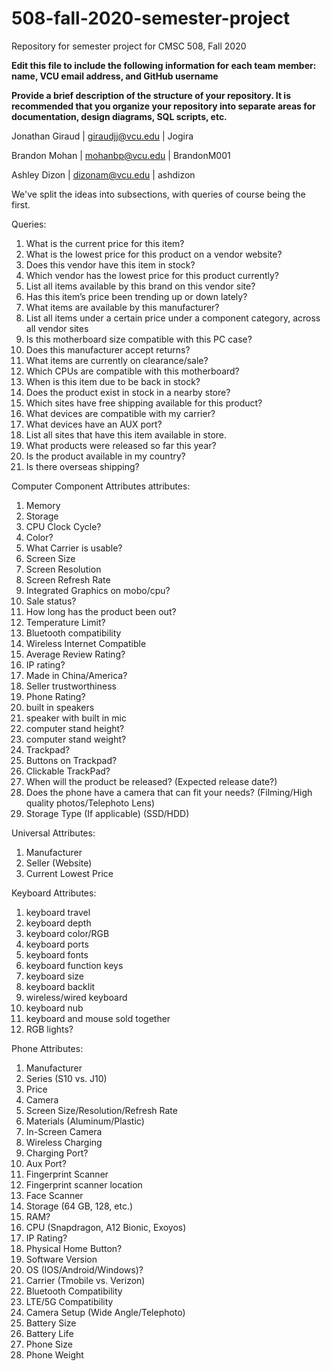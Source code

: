 # 508-fall-2020-semester-project
Repository for semester project for CMSC 508, Fall 2020

**Edit this file to include the following information for each team member: name, VCU email address, and GitHub username**

**Provide a brief description of the structure of your repository. It is recommended that you organize your repository into separate areas for documentation, design diagrams, SQL scripts, etc.**

Jonathan Giraud | giraudjj@vcu.edu | Jogira

Brandon Mohan | mohanbp@vcu.edu | BrandonM001

Ashley Dizon  | dizonam@vcu.edu | ashdizon

We've split the ideas into subsections, with queries of course being the first.

Queries:

1. What is the current price for this item? 
2. What is the lowest price for this product on a vendor website?
3. Does this vendor have this item in stock? 
4. Which vendor has the lowest price for this product currently? 
5. List all items available by this brand on this vendor site?
6. Has this item’s price been trending up or down lately? 
7. What items are available by this manufacturer? 
8. List all items under a certain price under a component category, across all vendor sites
9. Is this motherboard size compatible with this PC case?
10. Does this manufacturer accept returns? 
11. What items are currently on clearance/sale? 
12. Which CPUs are compatible with this motherboard?
13. When is this item due to be back in stock? 
14. Does the product exist in stock in a nearby store?
15. Which sites have free shipping available for this product?
16. What devices are compatible with my carrier?
17. What devices have an AUX port?
18. List all sites that have this item available in store.
19. What products were released so far this year?
20. Is the product available in my country?
21. Is there overseas shipping?



Computer Component Attributes
attributes:

1. Memory
2. Storage
3. CPU Clock Cycle?
4. Color?
5. What Carrier is usable?
6. Screen Size
7. Screen Resolution
8. Screen Refresh Rate
9. Integrated Graphics on mobo/cpu?
10. Sale status?
11. How long has the product been out?
12. Temperature Limit?
13. Bluetooth compatibility
14. Wireless Internet Compatible
15. Average Review Rating?
16. IP rating?
17. Made in China/America?
18. Seller trustworthiness	
19. Phone Rating?
20. built in speakers 
21. speaker with built in mic
22. computer stand height?
23. computer stand weight?
24. Trackpad?
25. Buttons on Trackpad?
26. Clickable TrackPad?
27. When will the product be released? (Expected release date?)
28. Does the phone have a camera that can fit your needs? (Filming/High quality photos/Telephoto Lens)
29. Storage Type (If applicable) (SSD/HDD)

Universal Attributes:
1. Manufacturer
2. Seller (Website)
3. Current Lowest Price


Keyboard Attributes: 
1. keyboard travel
2. keyboard depth
3. keyboard color/RGB
4. keyboard ports
5. keyboard fonts
6. keyboard function keys
7. keyboard size
8. keyboard backlit
9. wireless/wired keyboard
10. keyboard nub
11. keyboard and mouse sold together
12. RGB lights?

Phone Attributes:
1. Manufacturer
2. Series (S10 vs. J10)
3. Price
4. Camera
5. Screen Size/Resolution/Refresh Rate
6. Materials (Aluminum/Plastic)
7. In-Screen Camera
8. Wireless Charging
9. Charging Port?
10. Aux Port?
11. Fingerprint Scanner
12. Fingerprint scanner location
13. Face Scanner
14. Storage (64 GB, 128, etc.)
15. RAM?
16. CPU (Snapdragon, A12 Bionic, Exoyos)
17. IP Rating?
18. Physical Home Button?
19. Software Version
20. OS (IOS/Android/Windows)?
21. Carrier (Tmobile vs. Verizon)
22. Bluetooth Compatibility
23. LTE/5G Compatibility
24. Camera Setup (Wide Angle/Telephoto)
25. Battery Size
26. Battery Life
27. Phone Size
28. Phone Weight

